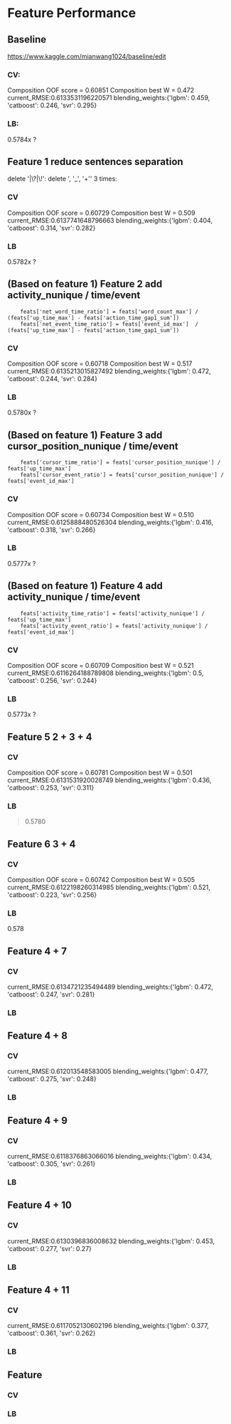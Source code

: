 # Feature Performance
## Baseline
https://www.kaggle.com/mianwang1024/baseline/edit
### CV:
Composition OOF score = 0.60851 
Composition best W = 0.472 
current_RMSE:0.6133531196220571 
blending_weights:{'lgbm': 0.459, 'catboost': 0.246, 'svr': 0.295}
### LB:
0.5784x ?

## Feature 1 reduce sentences separation
delete '|\\?|\\!':
delete ', '_', '+'' 3 times:
### CV
Composition OOF score = 0.60729
Composition best W = 0.509
current_RMSE:0.6137741648796663
blending_weights:{'lgbm': 0.404, 'catboost': 0.314, 'svr': 0.282}
### LB
0.5782x ?

## (Based on feature 1) Feature 2 add activity_nunique / time/event
        feats['net_word_time_ratio'] = feats['word_count_max'] / (feats['up_time_max'] - feats['action_time_gap1_sum'])
        feats['net_event_time_ratio'] = feats['event_id_max']  / (feats['up_time_max'] - feats['action_time_gap1_sum'])
### CV
Composition OOF score = 0.60718
Composition best W = 0.517
current_RMSE:0.6135213015827492
blending_weights:{'lgbm': 0.472, 'catboost': 0.244, 'svr': 0.284}
### LB
0.5780x ?

## (Based on feature 1) Feature 3 add cursor_position_nunique / time/event
        feats['cursor_time_ratio'] = feats['cursor_position_nunique'] / feats['up_time_max']
        feats['cursor_event_ratio'] = feats['cursor_position_nunique'] / feats['event_id_max']
### CV
Composition OOF score = 0.60734
Composition best W = 0.510
current_RMSE:0.6125888480526304
blending_weights:{'lgbm': 0.416, 'catboost': 0.318, 'svr': 0.266}
### LB
0.5777x ?

## (Based on feature 1) Feature 4 add activity_nunique / time/event
        feats['activity_time_ratio'] = feats['activity_nunique'] / feats['up_time_max']
        feats['activity_event_ratio'] = feats['activity_nunique'] / feats['event_id_max'] 
### CV
Composition OOF score = 0.60709
Composition best W = 0.521
current_RMSE:0.6116264188789808
blending_weights:{'lgbm': 0.5, 'catboost': 0.256, 'svr': 0.244}
### LB
0.5773x ?

## Feature 5 2 + 3 + 4

### CV
Composition OOF score = 0.60781
Composition best W = 0.501
current_RMSE:0.6131531920028749
blending_weights:{'lgbm': 0.436, 'catboost': 0.253, 'svr': 0.311}
### LB
> 0.5780

## Feature 6 3 + 4

### CV
Composition OOF score = 0.60742
Composition best W = 0.505
current_RMSE:0.6122198260314985
blending_weights:{'lgbm': 0.521, 'catboost': 0.223, 'svr': 0.256}
### LB
0.578

## Feature 4 + 7

### CV
current_RMSE:0.6134721235494489
blending_weights:{'lgbm': 0.472, 'catboost': 0.247, 'svr': 0.281}
### LB

## Feature 4 + 8

### CV
current_RMSE:0.612013548583005
blending_weights:{'lgbm': 0.477, 'catboost': 0.275, 'svr': 0.248}
### LB

## Feature 4 + 9

### CV
current_RMSE:0.6118376863066016
blending_weights:{'lgbm': 0.434, 'catboost': 0.305, 'svr': 0.261}
### LB

## Feature 4 + 10

### CV
current_RMSE:0.6130396836008632
blending_weights:{'lgbm': 0.453, 'catboost': 0.277, 'svr': 0.27}
### LB

## Feature 4 + 11

### CV
current_RMSE:0.6117052130602196
blending_weights:{'lgbm': 0.377, 'catboost': 0.361, 'svr': 0.262}
### LB

## Feature

### CV

### LB
